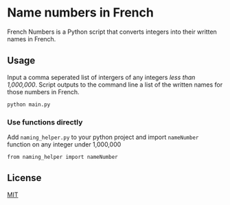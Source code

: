 # Name numbers in French

French Numbers is a Python script that converts integers into their written names in French.


## Usage

Input a comma seperated list of intergers of any integers *less than 1,000,000*.
Script outputs to the command line a list of the written names for those numbers in French.

```python
python main.py
```

### Use functions directly
Add `naming_helper.py` to your python project and import `nameNumber` function on any integer under 1,000,000
```
from naming_helper import nameNumber
```

## License

[MIT](https://choosealicense.com/licenses/mit/)